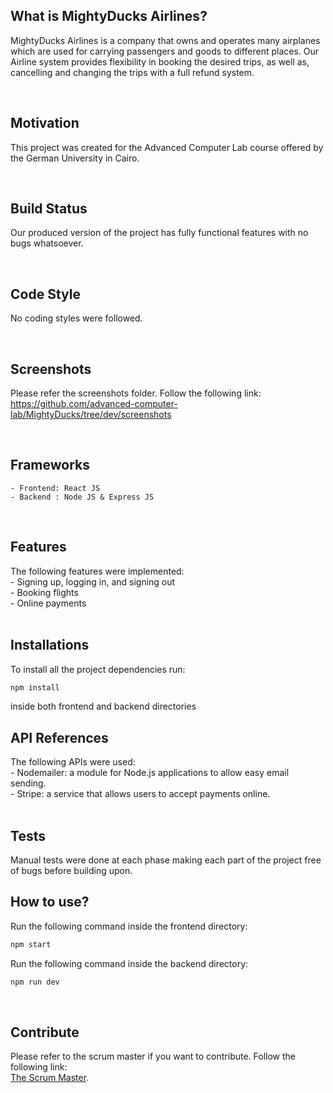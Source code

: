 ## What is MightyDucks Airlines?
MightyDucks Airlines is a company that owns and operates many airplanes which are used for carrying passengers and goods to different places. Our Airline system provides flexibility in booking the desired trips, as well as, cancelling and changing the trips with a full refund system.

<br>

## Motivation
This project was created for the Advanced Computer Lab course offered by the German University in Cairo.

<br>

## Build Status
Our produced version of the project has fully functional features with no bugs whatsoever.

<br>

## Code Style
No coding styles were followed.

<br>

## Screenshots
Please refer the screenshots folder. Follow the following link: <br>
https://github.com/advanced-computer-lab/MightyDucks/tree/dev/screenshots

<br>

## Frameworks
	- Frontend: React JS
	- Backend : Node JS & Express JS
<br>

## Features
The following features were implemented:<br>
	- Signing up, logging in, and signing out <br>
	- Booking flights <br>
	- Online payments <br>
<br>

## Installations
To install all the project dependencies run:
```bash
npm install
```
inside both frontend and backend directories
<br>

## API References
The following APIs were used:<br>
	- Nodemailer: a module for Node.js applications to allow easy email sending.<br>
	- Stripe: a service that allows users to accept payments online.<br>
<br>

## Tests
Manual tests were done at each phase making each part of the project free of bugs before building upon.
<br>

## How to use?
Run the following command inside the frontend directory:
```bash
npm start
```
Run the following command inside the backend directory:
```bash
npm run dev
```
<br>

## Contribute
Please refer to the scrum master if you want to contribute. Follow the following link: <br>
[The Scrum Master](https://github.com/Andrew51234).
<br>

